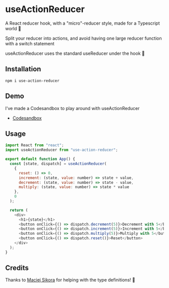 # useActionReducer

A React reducer hook, with a "micro"-reducer style, made for a Typescript world 💙

Split your reducer into actions, and avoid having one large reducer function with a switch statement

useActionReducer uses the standard useReducer under the hook 🎉

## Installation

```shell
npm i use-action-reducer
```

## Demo

I've made a Codesandbox to play around with useActionReducer

- [Codesandbox](https://codesandbox.io/s/pedantic-sky-6se4w)

## Usage

```js
import React from "react";
import useActionReducer from "use-action-reducer";

export default function App() {
  const [state, dispatch] = useActionReducer(
    {
      reset: () => 0,
      increment: (state, value: number) => state + value,
      decrement: (state, value: number) => state - value,
      multiply: (state, value: number) => state * value
    },
    0
  );

  return (
    <div>
      <h1>{state}</h1>
      <button onClick={() => dispatch.decrement(5)}>Decrement with 5</button>
      <button onClick={() => dispatch.increment(5)}>Increment with 5</button>
      <button onClick={() => dispatch.multiply(5)}>Multiply with 5</button>
      <button onClick={() => dispatch.reset()}>Reset</button>
    </div>
  );
}
```

## Credits

Thanks to [Maciej Sikora](https://stackoverflow.com/a/59002901/1168927) for helping with the type definitions! 🙌
